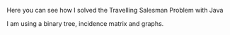 Here you can see how I solved the Travelling Salesman Problem with Java

I am using a binary tree, incidence matrix and graphs.

